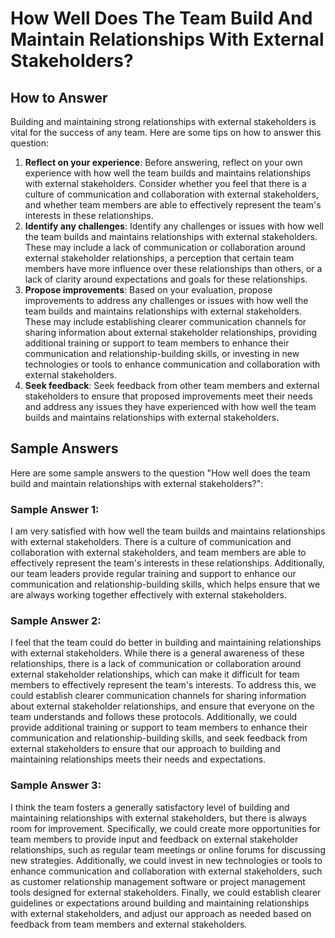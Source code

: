 How Well Does The Team Build And Maintain Relationships With External Stakeholders?
==========================================================================================================

How to Answer
-------------

Building and maintaining strong relationships with external stakeholders is vital for the success of any team. Here are some tips on how to answer this question:

1. **Reflect on your experience**: Before answering, reflect on your own experience with how well the team builds and maintains relationships with external stakeholders. Consider whether you feel that there is a culture of communication and collaboration with external stakeholders, and whether team members are able to effectively represent the team's interests in these relationships.
2. **Identify any challenges**: Identify any challenges or issues with how well the team builds and maintains relationships with external stakeholders. These may include a lack of communication or collaboration around external stakeholder relationships, a perception that certain team members have more influence over these relationships than others, or a lack of clarity around expectations and goals for these relationships.
3. **Propose improvements**: Based on your evaluation, propose improvements to address any challenges or issues with how well the team builds and maintains relationships with external stakeholders. These may include establishing clearer communication channels for sharing information about external stakeholder relationships, providing additional training or support to team members to enhance their communication and relationship-building skills, or investing in new technologies or tools to enhance communication and collaboration with external stakeholders.
4. **Seek feedback**: Seek feedback from other team members and external stakeholders to ensure that proposed improvements meet their needs and address any issues they have experienced with how well the team builds and maintains relationships with external stakeholders.

Sample Answers
--------------

Here are some sample answers to the question "How well does the team build and maintain relationships with external stakeholders?":

### Sample Answer 1:

I am very satisfied with how well the team builds and maintains relationships with external stakeholders. There is a culture of communication and collaboration with external stakeholders, and team members are able to effectively represent the team's interests in these relationships. Additionally, our team leaders provide regular training and support to enhance our communication and relationship-building skills, which helps ensure that we are always working together effectively with external stakeholders.

### Sample Answer 2:

I feel that the team could do better in building and maintaining relationships with external stakeholders. While there is a general awareness of these relationships, there is a lack of communication or collaboration around external stakeholder relationships, which can make it difficult for team members to effectively represent the team's interests. To address this, we could establish clearer communication channels for sharing information about external stakeholder relationships, and ensure that everyone on the team understands and follows these protocols. Additionally, we could provide additional training or support to team members to enhance their communication and relationship-building skills, and seek feedback from external stakeholders to ensure that our approach to building and maintaining relationships meets their needs and expectations.

### Sample Answer 3:

I think the team fosters a generally satisfactory level of building and maintaining relationships with external stakeholders, but there is always room for improvement. Specifically, we could create more opportunities for team members to provide input and feedback on external stakeholder relationships, such as regular team meetings or online forums for discussing new strategies. Additionally, we could invest in new technologies or tools to enhance communication and collaboration with external stakeholders, such as customer relationship management software or project management tools designed for external stakeholders. Finally, we could establish clearer guidelines or expectations around building and maintaining relationships with external stakeholders, and adjust our approach as needed based on feedback from team members and external stakeholders.
